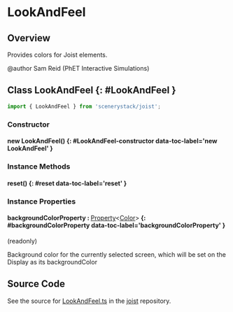 # LookAndFeel

## Overview

Provides colors for Joist elements.

@author Sam Reid (PhET Interactive Simulations)

## Class LookAndFeel {: #LookAndFeel }


```js
import { LookAndFeel } from 'scenerystack/joist';
```
### Constructor

#### new LookAndFeel() {: #LookAndFeel-constructor data-toc-label='new LookAndFeel' }

### Instance Methods

#### reset() {: #reset data-toc-label='reset' }

### Instance Properties

#### backgroundColorProperty : <span style="font-weight: 400;">[Property](../axon/Property.md)&lt;[Color](../scenery/Color.md)&gt;</span> {: #backgroundColorProperty data-toc-label='backgroundColorProperty' }

(readonly)

Background color for the currently selected screen, which will be set on the Display as its backgroundColor



## Source Code

See the source for [LookAndFeel.ts](https://github.com/phetsims/joist/blob/main/js/LookAndFeel.ts) in the [joist](https://github.com/phetsims/joist) repository.
